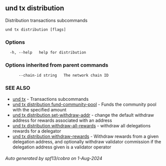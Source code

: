 ## und tx distribution

Distribution transactions subcommands

```
und tx distribution [flags]
```

### Options

```
  -h, --help   help for distribution
```

### Options inherited from parent commands

```
      --chain-id string   The network chain ID
```

### SEE ALSO

* [und tx](und_tx.md)	 - Transactions subcommands
* [und tx distribution fund-community-pool](und_tx_distribution_fund-community-pool.md)	 - Funds the community pool with the specified amount
* [und tx distribution set-withdraw-addr](und_tx_distribution_set-withdraw-addr.md)	 - change the default withdraw address for rewards associated with an address
* [und tx distribution withdraw-all-rewards](und_tx_distribution_withdraw-all-rewards.md)	 - withdraw all delegations rewards for a delegator
* [und tx distribution withdraw-rewards](und_tx_distribution_withdraw-rewards.md)	 - Withdraw rewards from a given delegation address, and optionally withdraw validator commission if the delegation address given is a validator operator

###### Auto generated by spf13/cobra on 1-Aug-2024
